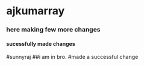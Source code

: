 # ajkumarray
### here making few more changes 
#### sucessfully made changes
#sunnyraj
##i am in bro.
#made a 
successful change 
